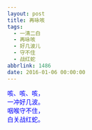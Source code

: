 ```yaml
---
layout: post
title: 再咏咳
tags:
  - 一清二白
  - 再咏咳
  - 好几波儿
  - 守不住
  - 战红蛇
abbrlink: 1486
date: 2016-01-06 00:00:00
---
```


<!-- build time:Sat Jun 23 2018 12:05:15 GMT+0800 (中国标准时间) -->

<span style="color:#00f">咳、咳、咳，</span>  
<span style="color:#00f">一冲好几波。</span>  
<span style="color:#00f">咽喉守不住，</span>  
<span style="color:#00f">白关战红蛇。</span>
<!-- rebuild by neat -->